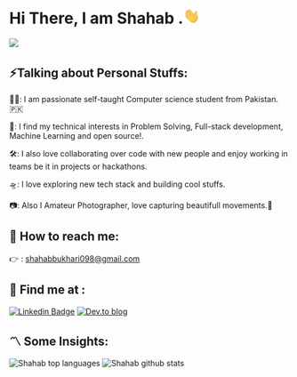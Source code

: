 <h1> Hi There, I am Shahab .<img src="https://raw.githubusercontent.com/ABSphreak/ABSphreak/master/gifs/Hi.gif" width="30px"></h1>

<img src="https://media.giphy.com/media/836HiJc7pgzy8iNXCn/giphy.gif" width="500px">

## ⚡️Talking about Personal Stuffs:

👨‍💻: I am passionate self-taught Computer science student from Pakistan.🇵🇰

👾:  I find my technical interests in Problem Solving, Full-stack development, Machine Learning and open source!.

🛠: I also love collaborating over code with new people and enjoy working in teams be it in projects or hackathons.

🛸: I love exploring new tech stack and building cool stuffs.

📷: Also I Amateur Photographer, love capturing beautifull movements.🎴



## 💌 How to reach me:
👉 : shahabbukhari098@gmail.com

## 🙌 Find me at :
[![Linkedin Badge](https://img.shields.io/badge/-LinkedIn-blue?style=for-the-badge&logo=Linkedin&logoColor=white&link=https://www.linkedin.com/in/hemanthkollipara/)](https://www.linkedin.com/in/syed-shahab-shah-bukhari-33169a183/) [![Dev.to blog](https://img.shields.io/badge/dev.to-0A0A0A?style=for-the-badge&logo=dev.to&logoColor=white)](https://dev.to/shahabbukhari)

## 〽️ Some Insights:
![Shahab top languages](https://github-readme-stats.vercel.app/api/top-langs/?username=shahabbukhari&theme=radical)
![Shahab github stats](https://github-readme-stats.vercel.app/api?username=shahabbukhari&theme=radical)
